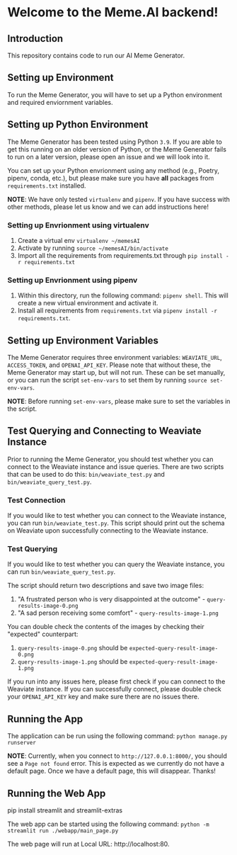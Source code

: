 # Welcome to the Meme.AI backend!

## Introduction

This repository contains code to run our AI Meme Generator.

## Setting up Environment

To run the Meme Generator, you will have to set up a Python environment and required enviornment variables.

## Setting up Python Environment

The Meme Generator has been tested using Python `3.9`.
If you are able to get this running on an older version of Python, or the Meme Generator fails to run
on a later version, please open an issue and we will look into it.

You can set up your Python envrionment using any method (e.g., Poetry, pipenv, conda, etc.), but please
make sure you have **all** packages from `requirements.txt` installed. 

**NOTE**: We have only tested `virtualenv` and `pipenv`. 
If you have success with other methods, please let us know and we can add instructions here!

### Setting up Envrionment using virtualenv

1. Create a virtual env `virtualenv ~/memesAI`
2. Activate by running `source ~/memesAI/bin/activate`
3. Import all the requirements from requirements.txt through `pip install -r requirements.txt`

### Setting up Envrionment using pipenv

1. Within this directory, run the following command: `pipenv shell`. This will create a new virtual environment and
activate it.
2. Install all requirements from `requirements.txt` via `pipenv install -r requirements.txt`.

## Setting up Environment Variables

The Meme Generator requires three environment variables: `WEAVIATE_URL`, `ACCESS_TOKEN`, and `OPENAI_API_KEY`.
Please note that without these, the Meme Generator may start up, but will not run.
These can be set manually, or you can run the script `set-env-vars` to set them by running `source set-env-vars`.

**NOTE**: Before running `set-env-vars`, please make sure to set the variables in the script.

## Test Querying and Connecting to Weaviate Instance

Prior to running the Meme Generator, you should test whether you can connect to the Weaviate instance and issue queries.
There are two scripts that can be used to do this: `bin/weaviate_test.py` and `bin/weaviate_query_test.py`.

### Test Connection
If you would like to test whether you can connect to the Weaviate instance, you can run `bin/weaviate_test.py`. 
This script should print out the schema on Weaviate upon successfully connecting to the Weaviate instance.

### Test Querying
If you would like to test whether you can query the Weaviate instance, you can run `bin/weaviate_query_test.py`. 

The script should return two descriptions and save two image files:
1. "A frustrated person who is very disappointed at the outcome" -  `query-results-image-0.png`
2. "A sad person receiving some comfort" - `query-results-image-1.png`

You can double check the contents of the images by checking their "expected" counterpart:
1. `query-results-image-0.png` should be `expected-query-result-image-0.png`
2. `query-results-image-1.png` should be `expected-query-result-image-1.png`

If you run into any issues here, please first check if you can connect to the Weaviate instance. 
If you can successfully connect, please double check your `OPENAI_API_KEY` key and make sure there are no issues there.

## Running the App

The application can be run using the following command: `python manage.py runserver`

**NOTE**: Currently, when you connect to `http://127.0.0.1:8000/`, you should see a `Page not found` error. 
This is expected as we currently do not have a default page.
Once we have a default page, this will disappear.
Thanks!

## Running the Web App

pip install streamlit and streamlit-extras

The web app can be started using the following command: `python -m streamlit run ./webapp/main_page.py`

The web page will run at Local URL: http://localhost:80.